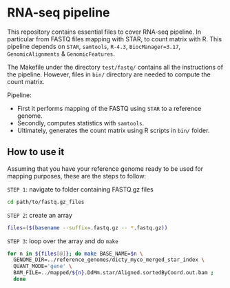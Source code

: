 # RNA-seq pipeline

This repository contains essential files to cover RNA-seq pipeline. In particular from FASTQ files mapping with STAR, to count matrix with R. This pipeline depends on `STAR`,
`samtools`, `R-4.3`, `BiocManager=3.17`, `GenomicAlignments` & `GenomicFeatures`.

The Makefile under the directory `test/fastq/` contains all the instructions of the pipeline. However, files in `bin/` directory are needed to compute the count matrix.

Pipeline:
- First it performs mapping of the FASTQ using `STAR` to a reference genome.
- Secondly, computes statistics with `samtools`.
- Ultimately, generates the count matrix using R scripts in `bin/` folder.

## How to use it
Assuming that you have your reference genome ready to be used for mapping purposes, these are the steps to follow:

`STEP 1`: navigate to folder containing FASTQ.gz files

```bash
cd path/to/fastq.gz_files
```

`STEP 2`: create an array

```bash
files=($(basename --suffix=.fastq.gz -- *.fastq.gz))
```

`STEP 3`: loop over the array and do `make`

```bash
for n in ${files[@]}; do make BASE_NAME=$n \
  GENOME_DIR=../reference_genomes/dicty_myco_merged_star_index \
  QUANT_MODE='gene' \
  BAM_FILE=../mapped/${n}.DdMm.star/Aligned.sortedByCoord.out.bam ;
  done
```